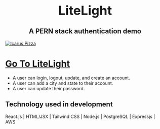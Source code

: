   <h1 style="text-align:center; font-weight:bold; font-size: 40px">
    LiteLight
  </h1>

  <h2 style="text-align:center; font-weight:4px">
    A PERN stack authentication demo
  </h2>

[![Icarus Pizza](https://i.imgur.com/DVqmPuQ.jpg)](https://litelight.vercel.app/)
# [**Go To LiteLight**](https://litelight.vercel.app/)

- A user can login, logout, update, and create an account.
- A user can add a city and state to their account.
- A user can update their password.

## Technology used in development

React.js | HTML/JSX | Tailwind CSS | Node.js | PostgreSQL | Expressjs | AWS


